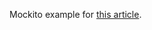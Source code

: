 Mockito example for [this article](https://javastart.pl/baza-wiedzy/testowanie-jednostkowe/mockito).

